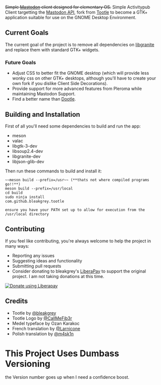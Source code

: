 
~~Simple [Mastodon](https://github.com/tootsuite/mastodon) client designed for elementary OS.~~
Simple Activitypub Client targetting the [Mastodon API](https://docs.joinmastodon.org/), fork from [Tootle](https://github.com/bleakgrey/tootle) to become a GTK+ application suitable for use on the GNOME Desktop Environment.

## Current Goals

The current goal of the project is to remove all dependencies on [libgranite](https://github.com/elementary/granite) and replace them with standard GTK+ widgets.

### Future Goals
* Adjust CSS to better fit the GNOME desktop (which will provide less wonky css on other GTK+ desktops, although you'll have to create your own fork if you dislike Client Side Decorations).
* Provide support for more advanced features from Pleroma while maintaining Mastodon Support.
* Find a better name than [Dootle](https://www.youtube.com/watch?v=WnRrPqgKBS0).

## Building and Installation

First of all you'll need some dependencies to build and run the app:
* meson
* valac
* libgtk-3-dev
* libsoup2.4-dev
* libgranite-dev
* libjson-glib-dev

Then run these commands to build and install it:

    ~~meson build --prefix=/usr~~ (**thats not where compiled programs go!!**)
    meson build --prefix=/usr/local
    cd build
    sudo ninja install
    com.github.bleakgrey.tootle
    
    ensure you have your PATH set up to allow for execution from the /usr/local directory
    
## Contributing

If you feel like contributing, you're always welcome to help the project in many ways:
* Reporting any issues
* Suggesting ideas and functionality
* Submitting pull requests
* Consider donating to bleakgrey's [LiberaPay](https://liberapay.com/bleakgrey/) to support the original project. I am not taking donations at this time.

<a href="https://liberapay.com/bleakgrey/donate"><img alt="Donate using Liberapay" src="https://liberapay.com/assets/widgets/donate.svg"></a>

## Credits
* Tootle by [@bleakgrey](https://github.com/bleakgrey/)
* Tootle Logo by [@CallMeFib3r](https://github.com/CallMeFib3r)
* Medel typeface by Ozan Karakoc
* French translation by [@Larnicone](https://github.com/Larnicone)
* Polish translation by [@m4sk1n](https://github.com/m4sk1n)

# This Project Uses Dumbass Versioning

the Version number goes up when I need a confidence boost.
